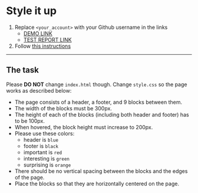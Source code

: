 # Style it up
1. Replace `<your_account>` with your Github username in the links
    - [DEMO LINK](https://LeonidShv.github.io/layout_style-it-up/) <br>
    - [TEST REPORT LINK](https://LeonidShv.github.io/layout_style-it-up/report/html_report/)
2. Follow [this instructions](https://mate-academy.github.io/layout_task-guideline/)
____

## The task
Please **DO NOT** change `index.html` though. Change `style.css` so the page works as described below:

- The page consists of a header, a footer, and 9 blocks between them.
- The width of the blocks must be 300px.
- The height of each of the blocks (including both header and footer) has to be 100px.
- When hovered, the block height must increase to 200px.
- Please use these colors:
  - header is `blue`
  - footer is `black`
  - important is `red`
  - interesting is `green`
  - surprising is `orange`
- There should be no vertical spacing between the blocks and the edges of the page.
- Place the blocks so that they are horizontally centered on the page.
